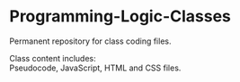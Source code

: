 # Programming-Logic-Classes

Permanent repository for class coding files.<br>

Class content includes:<br>
Pseudocode, JavaScript, HTML and CSS files.<br>
